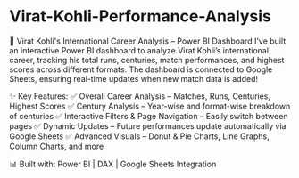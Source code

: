 # Virat-Kohli-Performance-Analysis

🏏 Virat Kohli's International Career Analysis – Power BI Dashboard
I've built an interactive Power BI dashboard to analyze Virat Kohli’s international career, tracking his total runs, centuries, match performances, and highest scores across different formats. The dashboard is connected to Google Sheets, ensuring real-time updates when new match data is added!

✨ Key Features:
✅ Overall Career Analysis – Matches, Runs, Centuries, Highest Scores
✅ Century Analysis – Year-wise and format-wise breakdown of centuries
✅ Interactive Filters & Page Navigation – Easily switch between pages
✅ Dynamic Updates – Future performances update automatically via Google Sheets
✅ Advanced Visuals – Donut & Pie Charts, Line Graphs, Column Charts, and more

📊 Built with: Power BI | DAX | Google Sheets Integration
